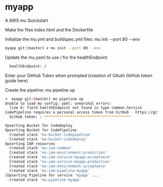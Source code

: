 # myapp
A AWS mu Quickstart

Make the files index.html and the Dockerfile

Initialize the mu.yml and buildspec.yml files: mu init --port 80 --env
```bash
myapp git:(master) ✗ mu init --port 80 --env
```

Update the mu.yaml to use / for the healthEndpoint
```bash
  healthEndpoint: /
```
Enter your GitHub Token when prompted (creation of OAuth GitHub token guide here)


Create the pipeline: mu pipeline up
```bash
➜  myapp git:(master) mu pipeline up
Unable to load mu config: yaml: unmarshal errors:
  line 6: field haelthEndpoint not found in type common.Service
CodePipeline requires a personal access token from GitHub - https://github.com/settings/tokens
  GitHub token: : ****************************************

Upserting Bucket for CodeDeploy
Upserting Bucket for CodePipeline
  Created stack 'mu-bucket-codepipeline'
  Created stack 'mu-bucket-codedeploy'
Upserting IAM resources
  Created stack 'mu-iam-common'
  Created stack 'mu-iam-environment-production'
  Created stack 'mu-iam-service-myapp-acceptance'
  Created stack 'mu-iam-service-myapp-production'
  Created stack 'mu-iam-environment-acceptance'
  Created stack 'mu-iam-pipeline-myapp'
|Upserting Pipeline for service 'myapp' ...
  Created stack 'mu-pipeline-myapp'
```
